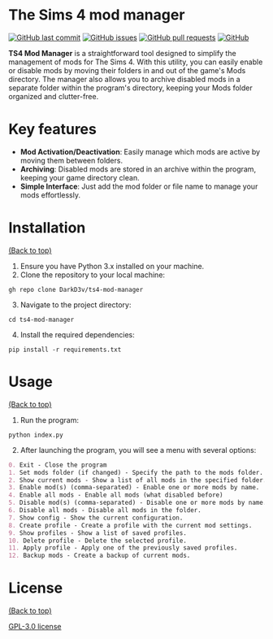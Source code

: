 
# The Sims 4 mod manager

[![GitHub last commit](https://img.shields.io/github/last-commit/DarkD3v/ts4-mod-manager)](https://img.shields.io/github/last-commit/DarkD3v/ts4-mod-manager)
[![GitHub issues](https://img.shields.io/github/issues-raw/DarkD3v/ts4-mod-manager)](https://img.shields.io/github/issues-raw/DarkD3v/ts4-mod-manager)
[![GitHub pull requests](https://img.shields.io/github/issues-pr/DarkD3v/ts4-mod-manager)](https://img.shields.io/github/issues-pr/DarkD3v/ts4-mod-manager)
[![GitHub](https://img.shields.io/github/license/DarkD3v/ts4-mod-manager)](https://img.shields.io/github/license/DarkD3v/ts4-mod-manager)

**TS4 Mod Manager** is a straightforward tool designed to simplify the management of mods for The Sims 4. With this utility, you can easily enable or disable mods by moving their folders in and out of the game's Mods directory. The manager also allows you to archive disabled mods in a separate folder within the program's directory, keeping your Mods folder organized and clutter-free.

# Key features
 - **Mod Activation/Deactivation**: Easily manage which mods are active by moving them between folders.
 - **Archiving**: Disabled mods are stored in an archive within the program, keeping your game directory clean.
 - **Simple Interface**: Just add the mod folder or file name to manage your mods effortlessly.

# Installation
[(Back to top)](#table-of-contents)

1. Ensure you have Python 3.x installed on your machine.
2. Clone the repository to your local machine:
```shell
gh repo clone DarkD3v/ts4-mod-manager
```
3. Navigate to the project directory:
```shell
cd ts4-mod-manager
```
4. Install the required dependencies:
```shell
pip install -r requirements.txt
```

# Usage
[(Back to top)](#table-of-contents)
1. Run the program:
```shell
python index.py
```
2. After launching the program, you will see a menu with several options:
```md
0. Exit - Close the program
1. Set mods folder (if changed) - Specify the path to the mods folder. If the folder does not exist, the program will leave the default path.
2. Show current mods - Show a list of all mods in the specified folder.
3. Enable mod(s) (comma-separated) - Enable one or more mods by name.
4. Enable all mods - Enable all mods (what disabled before)
5. Disable mod(s) (comma-separated) - Disable one or more mods by name.
6. Disable all mods - Disable all mods in the folder.
7. Show config - Show the current configuration.
8. Create profile - Create a profile with the current mod settings.
9. Show profiles - Show a list of saved profiles.
10. Delete profile - Delete the selected profile.
11. Apply profile - Apply one of the previously saved profiles.
12. Backup mods - Create a backup of current mods.
```

# License
[(Back to top)](#table-of-contents)

[GPL-3.0 license](./LICENSE)


